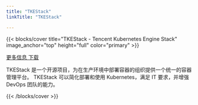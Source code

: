 ```yaml
---
title: "TKEStack"
linkTitle: "TKEStack"

---
```


{{< blocks/cover title="TKEStack - Tencent Kubernetes Engine Stack" image_anchor="top" height="full" color="primary" >}}
<div class="mx-auto">
	<a class="btn btn-lg btn-primary mr-3 mb-4" href="https://github.com/tkestack/tke">
		更多信息 <i class="fab fa-github ml-2 "></i> 
	</a>
	<a class="btn btn-lg btn-secondary mr-3 mb-4" href="https://github.com/tkestack/tke/releases">
		下载 <i class="fas fa-arrow-alt-circle-right ml-2"></i>
	</a>
	<p class="lead mt-5">TKEStack 是一个开源项目，为在生产环境中部署容器的组织提供一个统一的容器管理平台。 TKEStack 可以简化部署和使用 Kubernetes，满足 IT 要求，并增强 DevOps 团队的能力。</p>
</div>
{{< /blocks/cover >}}
